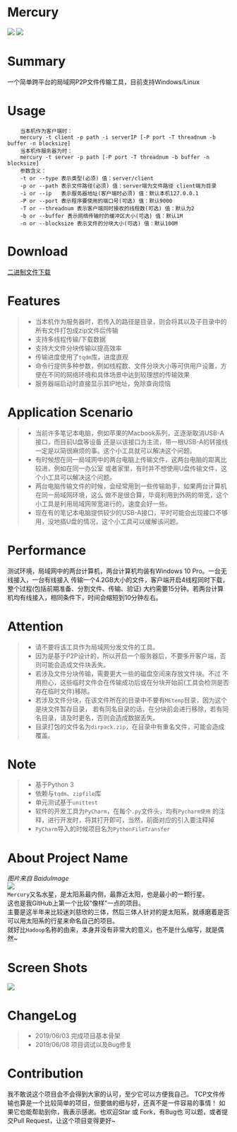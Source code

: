 # Mercury
![](https://img.shields.io/badge/Python-3.6+-brightgreen.svg)
![](https://img.shields.io/badge/platform-Windows%20%7C%20Linux%20x64-blue.svg)
# Summary
一个简单跨平台的局域网P2P文件传输工具，目前支持Windows/Linux
# Usage
```shell
    当本机作为客户端时：
    mercury -t client -p path -i serverIP [-P port -T threadnum -b buffer -n blocksize]
    当本机作服务器为时：
    mercury -t server -p path [-P port -T threadnum -b buffer -n blocksize]
    参数含义：
    -t or --type 表示类型(必须) 值：server/client
    -p or --path 表示文件路径(必须) 值：server端为文件路径 client端为目录
    -i or --ip   表示服务器地址(客户端时必须) 值：默认本机127.0.0.1
    -P or --port 表示程序要使用的端口号(可选) 值：默认9000
    -T or --threadnum 表示客户端同时接收的线程数(可选) 值：默认为2
    -b or --buffer 表示网络传输时的缓冲区大小(可选) 值：默认1M
    -n or --blocksize 表示文件的分块大小(可选) 值：默认100M
```
# Download
[二进制文件下载](https://github.com/mgsky1/Mercury/releases)
# Features
> * 当本机作为服务器时，若传入的路径是目录，则会将其以及子目录中的所有文件打包成zip文件后传输
> * 支持多线程传输/下载数据
> * 支持大文件分块传输以提高效率
> * 传输进度使用了`tqdm`库，进度直观
> * 命令行提供多种参数，例如线程数、文件分块大小等可供用户设置，方便在不同的网络环境和具体场景中达到较理想的传输效果
> * 服务器端启动时直接显示其IP地址，免除查询烦恼

# Application Scenario
> * 当前许多笔记本电脑，例如苹果的Macbook系列，正逐渐取消USB-A接口，而目前U盘等设备
还是以该接口为主流，带一根USB-A的转接线一定是以简很麻烦的事。这个小工具就可以解决这个问题。
> * 有时候想在同一局域网中的两台电脑上传输文件，这两台电脑的距离比较进，例如在同一办公室
    或者家里，有时并不想使用U盘传输文件，这个小工具可以解决这个问题。
> * 两台电脑传输文件的时候，会经常用到一些传输助手，如果两台计算机在同一局域网环境，这么
    做不是很合算，毕竟利用到外网的带宽，这个小工具是利用局域网带宽进行的，速度会好一些。
> * 现在有的笔记本电脑提供较少的USB-A接口，平时可能会出现接口不够用，没地插U盘的情况，这个小工具可以缓解该问题。
# Performance
测试环境，局域网中的两台计算机，两台计算机均装有Windows 10 Pro。一台无线接入，一台有线接入
传输一个4.2GB大小的文件，客户端开启4线程同时下载，整个过程(包括前期准备、分割文件、传输、验证)
大约需要15分钟。若两台计算机均有线接入，相同条件下，时间会缩短到10分钟左右。

# Attention
> * 请不要将该工具作为局域网分发文件的工具。
> * 因为是基于P2P设计的，所以开启一个服务器后，不要多开客户端，否则可能会造成文件块丢失。
> * 若涉及文件分块传输，需要更大一些的磁盘空间来存放文件块。不过
    不用担心，这些临时文件会在传输成功后或在分块开始前(工具会检测是否存在临时文件)移除。
> * 若涉及文件分块，在该文件所在的目录中不要有`MEtemp`目录，因为这个是块文件暂存目录，
    若有同名目录的话，在分块前会进行移除，若有同名目录，请及时更名，否则会造成数据丢失。
> * 目录打包的文件名为`dirpack.zip`，在目录中有重名文件，可能会造成覆盖。

# Note
> * 基于Python 3
> * 依赖与`tqdm`、`zipfile`库
> * 单元测试基于`unittest`
> * 软件的开发工具为`PyCharm`，在每个`.py`文件头，均有`Pycharm使用`
    的注释，进行开发时，将其打开即可，当然，前面对应的引入要注释掉
> * `PyCharm`导入的时候项目名为`PythonFileTransfer`

# About Project Name
*图片来自 BaiduImage*
<br>
![](https://blog.acmsmu.cn/wp-content/uploads/2019/06/1394781409282.jpg)
<br>
`Mercury`又名水星，是太阳系最内侧，最靠近太阳，也是最小的一颗行星。
<br>
这也是我GitHub上第一个比较"像样"一点的项目。
<br>
主要是这半年来比较迷刘慈欣的三体，然后三体人针对的是太阳系，就琢磨着是否可以用太阳系的行星来命名自己的项目。
<br>
就好比`Hadoop`名称的由来，本身并没有非常大的意义，也不是什么缩写，就是偶然~


# Screen Shots
![](https://blog.acmsmu.cn/wp-content/uploads/2019/06/20190609093238.png)

# ChangeLog
> * 2019/06/03 完成项目基本骨架
> * 2019/06/08 项目调试以及Bug修复

# Contribution
我不敢说这个项目会不会得到大家的认可，至少它可以方便我自己。
TCP文件传输也算是一个比较简单的项目，但要做的细与好，还真不是一件容易的事情！
如果它也能帮助到你，我表示感谢。也欢迎Star 或 Fork，有Bug也
可以题，或者提交Pull Request，让这个项目变得更好~
